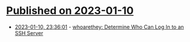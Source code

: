 # [Published on 2023-01-10](index.md)

* [2023-01-10, 23:36:01](https://lobste.rs/s/sngjwc/whoarethey_determine_who_can_log_ssh) - [whoarethey: Determine Who Can Log In to an SSH Server](https://www.agwa.name/blog/post/whoarethey)
